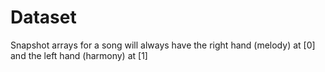 # Dataset

Snapshot arrays for a song will always have the right hand (melody) at [0] and the left hand (harmony) at [1]